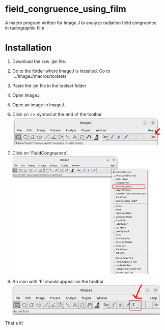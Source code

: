 # field_congruence_using_film
A macro program written for Image J to analyze radiation field congruence in radiographic film

# Installation
1. Download the raw .ijm file.
2. Go to the folder where ImageJ is installed. Go to .../ImageJ/macros/toolsets
3. Paste the ijm file in the toolset folder
4. Open ImageJ.
5. Open an image in ImageJ.
6. Click on >> symbol at the end of the toolbar
   ![screenshot](installation_image_1.png)

   
   
8. Click on 'FieldCongruence'.
    ![screenshot](installation_image_2.png)



   
   
10. An icon with 'F' should appear on the toolbar
    ![screenshot](installation_image_3.png)

That's it! 

